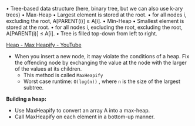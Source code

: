 • Tree-based data structure (here, binary tree, but we can also use k-ary trees) 
• Max-Heap 
	• Largest element is stored at the root. 
	• for all nodes i, excluding the root, A[PARENT(i)] ≥ A[i]. 
• Min-Heap 
	• Smallest element is stored at the root. 
	• for all nodes i, excluding the root, excluding the root, A[PARENT(i)] ≤ A[i]. 
• Tree is filled top-down from left to right.

[Heap - Max Heapify - YouTube](https://www.youtube.com/watch?v=5iBUTMWGtIQ)
- When you insert a new node, it may violate the conditions of a heap. Fix the offending node by exchanging the value at the node with the larger of the values at its children.
	- This method is called `MaxHeapify`
	- Worst case runtime: `O(log(n))` , where `n` is the size of the largest subtree. 


**Building a heap:**
- Use MaxHeapify to convert an array A into a max-heap.
- Call MaxHeapify on each element in a bottom-up manner.